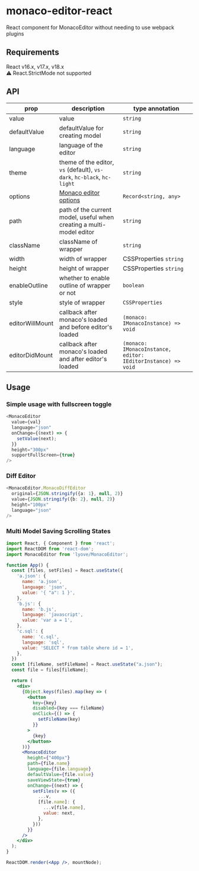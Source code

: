 # monaco-editor-react
React component for MonacoEditor without needing to use webpack plugins

## Requirements
React v16.x, v17.x, v18.x  
⚠️ React.StrictMode not supported

## API

| prop  | description  | type annotation |
| --- | --- | --- |
| value | value | `string` |
| defaultValue | defaultValue for creating model | `string` |
| language | language of the editor | `string` |
| theme | theme of the editor, `vs` (default), `vs-dark`, `hc-black`, `hc-light` | `string` |
| options | [Monaco editor options](https://microsoft.github.io/monaco-editor/typedoc/enums/editor.EditorOption.html) | `Record<string, any>` |
| path | path of the current model, useful when creating a multi-model editor | `string` |
| className | className of wrapper | `string` |
| width | width of wrapper | CSSProperties `string` |
| height | height of wrapper | CSSProperties `string` |
| enableOutline | whether to enable outline of wrapper or not | `boolean` |
| style | style of wrapper | `CSSProperties` |
| editorWillMount | callback after monaco's loaded and before editor's loaded | `(monaco: IMonacoInstance) => void` |
| editorDidMount | callback after monaco's loaded and after editor's loaded | `(monaco: IMonacoInstance, editor: IEditorInstance) => void` |

## Usage

### Simple usage with fullscreen toggle

```typescript
<MonacoEditor
  value={val}
  language="json"
  onChange={(next) => {
    setValue(next);
  }}
  height="300px"
  supportFullScreen={true}
/>
```

### Diff Editor

```typescript
<MonacoEditor.MonacoDiffEditor
  original={JSON.stringify({a: 1}, null, 2)}
  value={JSON.stringify({b: 2}, null, 2)}
  height="100px"
  language="json"
/>
```

### Multi Model Saving Scrolling States

```jsx
import React, { Component } from 'react';
import ReactDOM from 'react-dom';
import MonacoEditor from 'lyove/MonacoEditor';

function App() {
  const [files, setFiles] = React.useState({
    'a.json': {
      name: 'a.json',
      language: 'json',
      value: '{ "a": 1 }',
    },
    'b.js': {
      name: 'b.js',
      language: 'javascript',
      value: 'var a = 1',
    },
    'c.sql': {
      name: 'c.sql',
      language: 'sql',
      value: 'SELECT * from table where id = 1',
    },
  })
  const [fileName, setFileName] = React.useState("a.json");
  const file = files[fileName];

  return (
    <div>
      {Object.keys(files).map(key => (
        <button
          key={key}
          disabled={key === fileName}
          onClick={() => {
            setFileName(key)
          }}
        >
          {key}
        </button>
      ))}
      <MonacoEditor
        height={"400px"}
        path={file.name}
        language={file.language}
        defaultValue={file.value}
        saveViewState={true}
        onChange={(next) => {
          setFiles(v => ({
            ...v,
            [file.name]: {
              ...v[file.name],
              value: next,
            },
          }))
        }}
      />
    </div>
  );
}

ReactDOM.render(<App />, mountNode);
```
